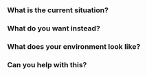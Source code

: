 ### What is the current situation?

<!--
Describe step-by-step how to reproduce the current behavior.
Give as much detail as possible. Logs and screenshots help a lot.
-->

### What do you want instead?

<!--
Describe step-by-step the desired behavior. Give as much detail as possible.
-->

### What does your environment look like?

<!--
Describe your environment: operating system, versions, etc.
-->

### Can you help with this?

<!--
Can you help resolving this issue and submit a pull request?
Otherwise, do you have ideas or suggestions about how to approach this?
-->
